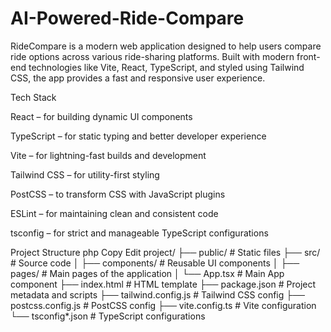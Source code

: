 # AI-Powered-Ride-Compare

RideCompare is a modern web application designed to help users compare ride options across various ride-sharing platforms. Built with modern front-end technologies like Vite, React, TypeScript, and styled using Tailwind CSS, the app provides a fast and responsive user experience.

Tech Stack

React – for building dynamic UI components

TypeScript – for static typing and better developer experience

Vite – for lightning-fast builds and development

Tailwind CSS – for utility-first styling

PostCSS – to transform CSS with JavaScript plugins

ESLint – for maintaining clean and consistent code

tsconfig – for strict and manageable TypeScript configurations

Project Structure
php
Copy
Edit
project/
├── public/                 # Static files
├── src/                    # Source code
│   ├── components/         # Reusable UI components
│   ├── pages/              # Main pages of the application
│   └── App.tsx             # Main App component
├── index.html              # HTML template
├── package.json            # Project metadata and scripts
├── tailwind.config.js      # Tailwind CSS config
├── postcss.config.js       # PostCSS config
├── vite.config.ts          # Vite configuration
└── tsconfig*.json          # TypeScript configurations
